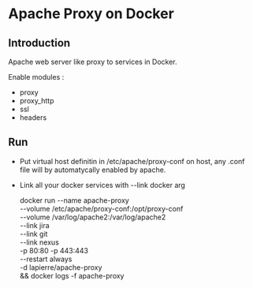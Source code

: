 # Apache Proxy on Docker

## Introduction
Apache web server like proxy to services in Docker.

Enable modules :
  * proxy
  * proxy_http
  * ssl
  * headers

## Run

* Put virtual host definitin in  /etc/apache/proxy-conf on host, any .conf file will by automatycally enabled by apache.
* Link all your docker services with --link docker arg


    docker run --name apache-proxy \
    --volume /etc/apache/proxy-conf:/opt/proxy-conf \
    --volume /var/log/apache2:/var/log/apache2 \
    --link jira \
    --link git \
    --link nexus \
    -p 80:80 -p 443:443 \
    --restart always \
    -d lapierre/apache-proxy \
    && docker logs -f apache-proxy
